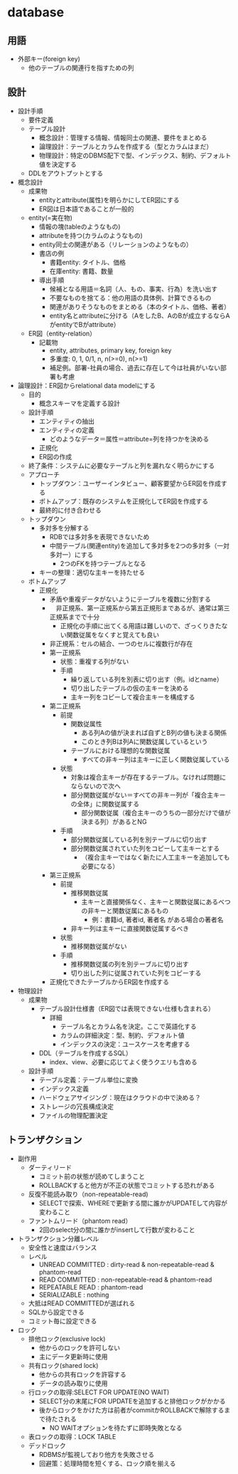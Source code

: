 # database

## 用語

- 外部キー(foreign key)
  - 他のテーブルの関連行を指すための列

## 設計

- 設計手順
  - 要件定義
  - テーブル設計
    - 概念設計：管理する情報、情報同士の関連、要件をまとめる
    - 論理設計：テーブルとカラムを作成する（型とカラムはまだ）
    - 物理設計：特定のDBMS配下で型、インデックス、制約、デフォルト値を決定する
  - DDLをアウトプットとする
- 概念設計
  - 成果物
    - entityとattribute(属性)を明らかにしてER図にする
    - ER図は日本語であることが一般的
  - entity(=実在物)
    - 情報の塊(tableのようなもの)
    - attributeを持つ(カラムのようなもの)
    - entity同士の関連がある（リレーションのようなもの）
    - 書店の例
      - 書籍entity: タイトル、価格
      - 在庫entity: 書籍、数量
    - 導出手順
      - 候補となる用語＝名詞（人、もの、事実、行為）を洗い出す
      - 不要なものを捨てる：他の用語の具体例、計算できるもの
      - 関連がありそうなものをまとめる（本のタイトル、価格、著者）
      - entity名とattributeに分ける（AをしたB、AのBが成立するならAがentityでBがattribute）
  - ER図（entity-relation）
    - 記載物
      - entity, attributes, primary key, foreign key
      - 多重度: 0, 1, 0/1, n, n(>=0), n(>=1)
      - 補足例。部署-社員の場合、過去に存在して今は社員がいない部署も考慮
- 論理設計：ER図からrelational data modelにする
  - 目的
    - 概念スキーマを定義する設計
  - 設計手順
    - エンティティの抽出
    - エンティティの定義
      - どのようなデータ＝属性＝attribute=列を持つかを決める
    - 正規化
    - ER図の作成
  - 終了条件：システムに必要なテーブルと列を漏れなく明らかにする
  - アプローチ
    - トップダウン：ユーザーインタビュー、顧客要望からER図を作成する
    - ボトムアップ：既存のシステムを正規化してER図を作成する
    - 最終的に付き合わせる
  - トップダウン
    - 多対多を分解する
      - RDBでは多対多を表現できないため
      - 中間テーブル(関連entity)を追加して多対多を2つの多対多（一対多対一）にする
        - 2つのFKを持つテーブルとなる
    - キーの整理：適切な主キーを持たせる
  - ボトムアップ
    - 正規化
      - 矛盾や重複データがないようにテーブルを複数に分割する
      - 　非正規系、第一正規系から第五正規形まであるが、通常は第三正規系までで十分
        - 正規化の手順に出てくる用語は難しいので、ざっくりきたない関数従属をなくすと覚えても良い
      - 非正規系：セルの結合、一つのセルに複数行が存在
      - 第一正規系
        - 状態：重複する列がない
        - 手順
          - 繰り返している列を別表に切り出す（例。idとname）
          - 切り出したテーブルの仮の主キーを決める
          - 主キー列をコピーして複合主キーを構成する
      - 第二正規系
        - 前提
          - 関数従属性
            - ある列Aの値が決まれば自ずとB列の値も決まる関係
            - このとき列Bは列Aに関数従属しているという
          - テーブルにおける理想的な関数従属
            - すべての非キー列は主キーに正しく関数従属している
        - 状態
          - 対象は複合主キーが存在するテーブル。なければ問題にならないので次へ
          - 部分関数従属がない＝すべての非キー列が「複合主キーの全体」に関数従属する
            - 部分関数従属（複合主キーのうちの一部分だけで値が決まる列）があるとNG
        - 手順
          - 部分関数従属している列を別テーブルに切り出す
          - 部分関数従属されていた列をコピーして主キーとする
            - （複合主キーではなく新たに人工主キーを追加しても必要になる）
      - 第三正規系
        - 前提
          - 推移関数従属
            - 主キーと直接関係なく、主キーと関数従属にあるべつの非キーと関数従属にあるもの
              - 例：書籍id, 著者id, 著者名 がある場合の著者名
          - 非キー列は主キーに直接関数従属するべき
        - 状態
          - 推移関数従属がない
        - 手順
          - 推移関数従属の列を別テーブルに切り出す
          - 切り出した列に従属されていた列をコピーする
      - 正規化できたテーブルからER図を作成する
- 物理設計
  - 成果物
    - テーブル設計仕様書（ER図では表現できない仕様も含まれる）
      - 詳細
        - テーブル名とカラム名を決定。ここで英語化する
        - カラムの詳細決定：型、制約、デフォルト値
        - インデックスの決定：ユースケースを考慮する
    - DDL（テーブルを作成するSQL）
      - index、view、必要に応じてよく使うクエリも含める
  - 設計手順
    - テーブル定義：テーブル単位に変換
    - インデックス定義
    - ハードウェアサイジング：現在はクラウドの中で決める？
    - ストレージの冗長構成決定
    - ファイルの物理配置決定


## トランザクション

- 副作用
  - ダーティリード
    - コミット前の状態が読めてしまうこと
    - ROLLBACKすると他方が不正の状態でコミットする恐れがある
  - 反復不能読み取り（non-repeatable-read)
    - SELECTで探索、WHEREで更新する間に誰かがUPDATEして内容が変わること
  - ファントムリード（phantom read）
    - 2回のselect分の間に誰かがinsertして行数が変わること
- トランザクション分離レベル
  - 安全性と速度はバランス
  - レベル
    - UNREAD COMMITTED  : dirty-read & non-repeatable-read & phantom-read
    - READ COMMITTED    : non-repeatable-read & phantom-read
    - REPEATABLE READ   : phantom-read
    - SERIALIZABLE      : nothing
  - 大抵はREAD COMMITTEDが選ばれる
  - SQLから設定できる
  - コミット毎に設定できる
- ロック
  - 排他ロック(exclusive lock)
    - 他からのロックを許可しない
    - 主にデータ更新時に使用
  - 共有ロック(shared lock)
    - 他からの共有ロックを許容する
    - データの読み取りに使用
  - 行ロックの取得:SELECT FOR UPDATE(NO WAIT)
    - SELECT分の末尾にFOR UPDATEを追加すると排他ロックがかかる
    - 後からロックをかけた方は前者がcommitかROLLBACKで解除するまで待たされる
      - NO WAITオプションを待たずに即時失敗となる
  - 表ロックの取得：LOCK TABLE
  - デッドロック
    - RDBMSが監視しており他方を失敗させる
    - 回避策：処理時間を短くする、ロック順を揃える